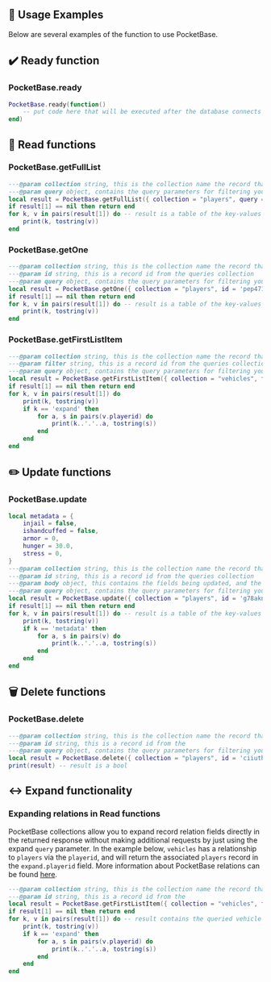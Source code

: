 ## 📝 Usage Examples

Below are several examples of the function to use PocketBase.

## ✔️ Ready function
### PocketBase.ready
```lua
PocketBase.ready(function()
    -- put code here that will be executed after the database connects
end)
```

## 📕 Read functions
### PocketBase.getFullList
```lua
---@param collection string, this is the collection name the record that is being updated, belongs to
---@param query object, contains the query parameters for filtering your selection
local result = PocketBase.getFullList({ collection = "players", query = {filter = 'created > "2022-08-01 10:00:00"'}})
if result[1] == nil then return end
for k, v in pairs(result[1]) do -- result is a table of the key-values of the queried record
    print(k, tostring(v))
end
```

### PocketBase.getOne
```lua
---@param collection string, this is the collection name the record that is being updated, belongs to
---@param id string, this is a record id from the queries collection
---@param query object, contains the query parameters for filtering your selection
local result = PocketBase.getOne({ collection = "players", id = 'pep4715du0k9dcl', query = {}})
if result[1] == nil then return end
for k, v in pairs(result[1]) do -- result is a table of the key-values of the queried record
    print(k, tostring(v))
end
```

### PocketBase.getFirstListItem
```lua
---@param collection string, this is the collection name the record that is being updated, belongs to
---@param filter string, this is a record id from the queries collection
---@param query object, contains the query parameters for filtering your selection
local result = PocketBase.getFirstListItem({ collection = "vehicles", filter = 'model="elegyx"', query = {expand = 'playerid'}} )
if result[1] == nil then return end
for k, v in pairs(result[1]) do
    print(k, tostring(v))
    if k == 'expand' then
        for a, s in pairs(v.playerid) do
            print(k..'.'..a, tostring(s))
        end
    end
end
```

## ✏️ Update functions
### PocketBase.update
```lua
local metadata = {
    injail = false,
    ishandcuffed = false,
    armor = 0,
    hunger = 30.0,
    stress = 0,
}
---@param collection string, this is the collection name the record that is being updated, belongs to
---@param id string, this is a record id from the queries collection
---@param body object, this contains the fields being updated, and the new values
---@param query object, contains the query parameters for filtering your selection
local result = PocketBase.update({ collection = "players", id = 'g78aknqxab695v1', body = {metadata = metadata}, query = {}})
if result[1] == nil then return end
for k, v in pairs(result[1]) do -- result is a table of the key-values of the updated record
    print(k, tostring(v))
    if k == 'metadata' then
        for a, s in pairs(v) do
            print(k..'.'..a, tostring(s))
        end
    end
end
```

## 🗑️ Delete functions
### PocketBase.delete
```lua
---@param collection string, this is the collection name the record that is being updated, belongs to
---@param id string, this is a record id from the
---@param query object, contains the query parameters for filtering your selection
local result = PocketBase.delete({ collection = "players", id = 'ciiuthvkabafupj', query = {}})
print(result) -- result is a bool
```


## ↔️ Expand functionality
### Expanding relations in Read functions
PocketBase collections allow you to expand record relation fields directly in the returned response without making additional requests by just using the expand `query` parameter. In the example below, `vehicles` has a relationship to `players` via the `playerid`, and will return the associated `players` record in the `expand.playerid` field. More information about PocketBase relations can be found [here](https://pocketbase.io/docs/expanding-relations).

```lua
---@param collection string, this is the collection name the record that is being updated, belongs to
---@param id string, this is a record id from the
local result = PocketBase.getFirstListItem({ collection = "vehicles", filter = 'model="elegyx"', query = {expand = 'playerid'}} )
if result[1] == nil then return end
for k, v in pairs(result[1]) do -- result contains the queried vehicle data, and the associated player data in the expand.playerid table
    print(k, tostring(v))
    if k == 'expand' then
        for a, s in pairs(v.playerid) do
            print(k..'.'..a, tostring(s))
        end
    end
end
```
